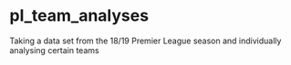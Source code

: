 # pl_team_analyses
Taking a data set from the 18/19 Premier League season and individually analysing certain teams
